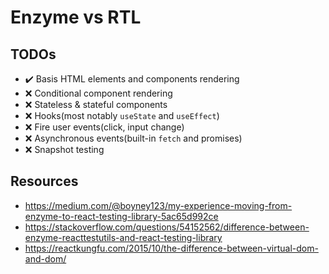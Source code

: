# Enzyme vs RTL

## TODOs

- :heavy_check_mark: Basis HTML elements and components rendering
- :x: Conditional component rendering
- :x: Stateless & stateful components
- :x: Hooks(most notably `useState` and `useEffect`)
- :x: Fire user events(click, input change)
- :x: Asynchronous events(built-in `fetch` and promises)
- :x: Snapshot testing

## Resources

- https://medium.com/@boyney123/my-experience-moving-from-enzyme-to-react-testing-library-5ac65d992ce
- https://stackoverflow.com/questions/54152562/difference-between-enzyme-reacttestutils-and-react-testing-library
- https://reactkungfu.com/2015/10/the-difference-between-virtual-dom-and-dom/
